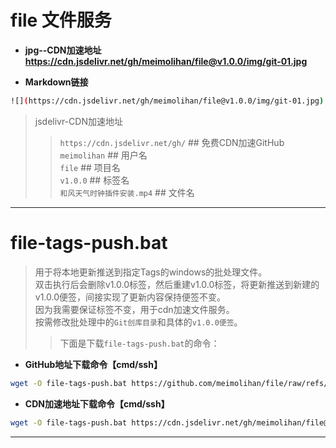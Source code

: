 # file 文件服务

* **jpg--CDN加速地址**    
**<https://cdn.jsdelivr.net/gh/meimolihan/file@v1.0.0/img/git-01.jpg>**

* **Markdown链接**
```bash
![](https://cdn.jsdelivr.net/gh/meimolihan/file@v1.0.0/img/git-01.jpg)
```

> jsdelivr-CDN加速地址
>> `https://cdn.jsdelivr.net/gh/`  ## 免费CDN加速GitHub  
>> `meimolihan`  ## 用户名  
>> `file`  ## 项目名  
>> `v1.0.0`   ## 标签名  
>> `和风天气时钟插件安装.mp4`  ## 文件名

---

# file-tags-push.bat

> 用于将本地更新推送到指定Tags的windows的批处理文件。  
> 双击执行后会删除v1.0.0标签，然后重建v1.0.0标签，将更新推送到新建的v1.0.0便签，间接实现了更新内容保持便签不变。  
> 因为我需要保证标签不变，用于cdn加速文件服务。  
> 按需修改批处理中的`Git创库目录`和具体的`v1.0.0便签`。  
>> 下面是下载`file-tags-push.bat`的命令：

* **GitHub地址下载命令【cmd/ssh】**
```bash
wget -O file-tags-push.bat https://github.com/meimolihan/file/raw/refs/heads/main/tags-push/file-tags-push.bat
```

* **CDN加速地址下载命令【cmd/ssh】**  
```bash
wget -O file-tags-push.bat https://cdn.jsdelivr.net/gh/meimolihan/file@v1.0.0/tags-push/file-tags-push.bat
```

---

